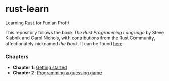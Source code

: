 # rust-learn

Learning Rust for Fun an Profit

This repository follows the book *The Rust Programming Language* by Steve Klabnik and Carol Nichols, with contributions from the Rust Community, affectionately nicknamed *the book*. It can be found [here](https://doc.rust-lang.org/stable/book/).

### Chapters
* **Chapter 1**: [Getting started](https://github.com/leonardofmoura/rust-learn/tree/main/chapter1)
* **Chapter 2**: [Programming a guessing game](https://github.com/leonardofmoura/rust-learn/tree/main/chapter2)
